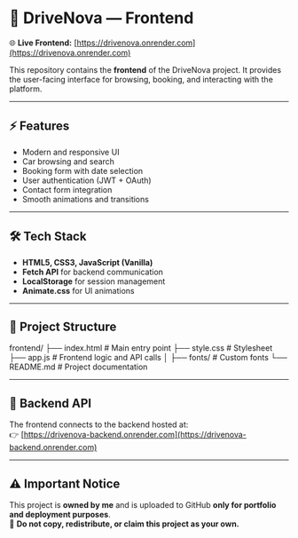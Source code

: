 # 🚗 DriveNova — Frontend

🌐 **Live Frontend:** [https://drivenova.onrender.com](https://drivenova.onrender.com)

This repository contains the **frontend** of the DriveNova project. It provides the user-facing interface for browsing, booking, and interacting with the platform.

---

## ⚡ Features
- Modern and responsive UI
- Car browsing and search
- Booking form with date selection
- User authentication (JWT + OAuth)
- Contact form integration
- Smooth animations and transitions

---

## 🛠️ Tech Stack
- **HTML5, CSS3, JavaScript (Vanilla)**
- **Fetch API** for backend communication
- **LocalStorage** for session management
- **Animate.css** for UI animations

---

## 📂 Project Structure
frontend/
├── index.html          # Main entry point
├── style.css           # Stylesheet
├── app.js              # Frontend logic and API calls
│
├── fonts/              # Custom fonts
└── README.md           # Project documentation

---

## 🔗 Backend API
The frontend connects to the backend hosted at:  
👉 [https://drivenova-backend.onrender.com](https://drivenova-backend.onrender.com)

---

## ⚠️ Important Notice
This project is **owned by me** and is uploaded to GitHub **only for portfolio and deployment purposes**.  
🚫 **Do not copy, redistribute, or claim this project as your own.**
